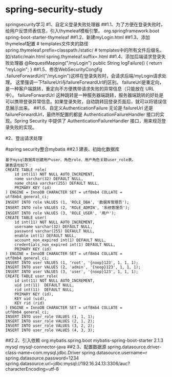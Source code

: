 # spring-security-study
springsecurity学习
#1、自定义登录失败处理器
##1.1、为了方便在登录失败时，给用户反馈师表信息，引入thymeleaf模板引擎。
	<dependency>
	    <groupId>org.springframework.boot</groupId>
	    <artifactId>spring-boot-starter-thymeleaf</artifactId>
	</dependency>
##1.2、新建myLogin.html
##1.3、添加thymeleaf配置
	# templates文件夹的路径
	spring.thymeleaf.prefix=classpath:/static/
	# templates中的所有文件后缀名，如/static/main.html
	spring.thymeleaf.suffix=.html
##1.4、添加后端请求登录失败处理器
	@RequestMapping("/myLogin")
	public String logFailure() {
		return "myLogin";
	}
##1.5、修改WebSecurityCongfig
	.failureForwardUrl("/myLogin")这样在登录失败时，会请求后端/myLogin请求处理。
	这里强调一下failureUrl与failureForwardUrl的区别。
	failureUrl是重定向，是一种客户端跳转，重定向不方便携带请求失败的异常信息（只能放在 URL 中）。
	failureForwardUrl 这种跳转是一种服务器端跳转，服务器端跳转的好处是可以携带登录异常信息。如果登录失败，自动跳转回登录页面后，就可以将错误信息展示出来。
##1.6、自定义AuthenticationFailure
	无论是 failureUrl 还是 failureForwardUrl，最终所配置的都是 AuthenticationFailureHandler 接口的实现。Spring Security 中提供了 AuthenticationFailureHandler 接口，用来规范登录失败的实现。

#2、登出请求处理

#spring security整合mybatis
##2.1 建表、初始化数据库

	基于mysql数据库创建用户user、角色role、用户角色关联user_role表。
	建表语句如下：
	CREATE TABLE role(
		id int(11) NOT NULL AUTO_INCREMENT,
		name varchar(32) DEFAULT NULL,
		name_china varchar(255) DEFAULT NULL,
		PRIMARY KEY (id) 
	) ENGINE = InnoDB CHARACTER SET = utf8mb4 COLLATE = utf8mb4_general_ci;
	INSERT INTO role VALUES (1, 'ROLE_DBA', '数据库管理员');
	INSERT INTO role VALUES (2, 'ROLE_ADMIN', '系统管理员');
	INSERT INTO role VALUES (3, 'ROLE_USER', '用户');
	CREATE TABLE user(
		id int(11) NOT NULL AUTO_INCREMENT,
		username varchar(32) DEFAULT NULL,
		password varchar(255) DEFAULT NULL,
		enable int(1) DEFAULT NULL,
		account_non_expired int(1) DEFAULT NULL,
		credentials_non_expired int(1) DEFAULT NULL,
		PRIMARY KEY (id)
	) ENGINE = InnoDB CHARACTER SET = utf8mb4 COLLATE = utf8mb4_general_ci;
	INSERT INTO user VALUES (1, 'root', '{noop}123', 1, 1, 1);
	INSERT INTO user VALUES (2, 'admin', '{noop}123', 1, 1, 1);
	INSERT INTO user VALUES (3, 'user', '{noop}123', 1, 1, 1);
	CREATE TABLE user_role(
		id int(11) NOT NULL AUTO_INCREMENT,
		uid int(11)  DEFAULT NULL,
		rid int(11)  DEFAULT NULL,
		PRIMARY KEY (id),
		KEY uid (uid),
		KEY rid (rid)
	) ENGINE = InnoDB CHARACTER SET = utf8mb4 COLLATE = utf8mb4_general_ci;
	INSERT INTO user_role VALUES (1, 1, 1);
	INSERT INTO user_role VALUES (2, 1, 2);
	INSERT INTO user_role VALUES (3, 2, 2);
	INSERT INTO user_role VALUES (4, 3, 3);
##2.2、引入依赖
	<!-- https://mvnrepository.com/artifact/org.mybatis.spring.boot/mybatis-spring-boot-starter -->
	<dependency>
	    <groupId>org.mybatis.spring.boot</groupId>
	    <artifactId>mybatis-spring-boot-starter</artifactId>
	    <version>2.1.3</version>
	</dependency>
	<!-- https://mvnrepository.com/artifact/MySQL/mysql-connector-java -->
	<dependency>
	    <groupId>mysql</groupId>
	    <artifactId>mysql-connector-java</artifactId>
	</dependency>
##2.3、配置数据源
	spring.datasource.driver-class-name=com.mysql.jdbc.Driver
	spring.datasource.username=r
	spring.datasource.password=1234
	spring.datasource.url=jdbc:mysql://192.16.24.13:3306/auc?characterEncoding=utf-8

	
		
